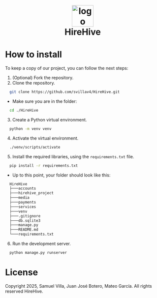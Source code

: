 <h1 align="center">
    <img src="https://github.com/user-attachments/assets/e62e896a-070c-470d-88d4-52f53fb584f5" alt="logo" height="70px" align="center"/><br>
    HireHive
</h1>

# How to install
To keep a copy of our project, you can follow the next steps:
1. (Optional) Fork the repository.
2. Clone the repository.
  ```bash
    git clone https://github.com/svillav4/HireHive.git
  ```
  * Make sure you are in the folder:
  ```bash
    cd ./HireHive
  ```
3. Create a Python virtual environment.
  ```bash
    python -m venv venv
  ```
4. Activate the virtual environment.
  ```bash
    ./venv/scripts/activate
  ``` 
5. Install the required libraries, using the ``` requirements.txt ``` file.
  ```bash
    pip install -r requirements.txt
  ```
  * Up to this point, your folder should look like this:
  ```bash
    HireHive
    ├───accounts                    
    ├───hirehive_project
    ├───media
    ├───payments
    ├───services
    ├───venv
    ├───.gitignore
    ├───db.sqlite3
    ├───manage.py
    ├───README.md
    └───requirements.txt
  ```
6.  Run the development server.
  ```bash
    python manage.py runserver
  ```

# License
Copyright 2025, Samuel Villa, Juan José Botero, Mateo García. All rights reserved HireHive.
